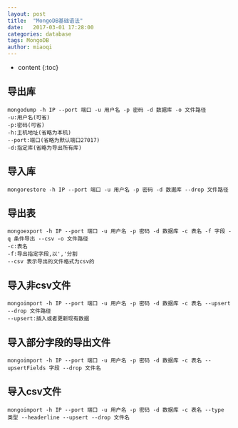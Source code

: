 ```yaml
---
layout: post
title:  "MongoDB基础语法"
date:   2017-03-01 17:28:00
categories: database
tags: MongoDB
author: miaoqi
---
```


* content
{:toc}

## 导出库

    mongodump -h IP --port 端口 -u 用户名 -p 密码 -d 数据库 -o 文件路径
    -u:用户名(可省)
    -p:密码(可省)
    -h:主机地址(省略为本机)
    --port:端口(省略为默认端口27017)
    -d:指定库(省略为导出所有库)
    
    
## 导入库
    
    mongorestore -h IP --port 端口 -u 用户名 -p 密码 -d 数据库 --drop 文件路径
    
## 导出表

    mongoexport -h IP --port 端口 -u 用户名 -p 密码 -d 数据库 -c 表名 -f 字段 -q 条件导出 --csv -o 文件路径
    -c:表名
    -f:导出指定字段,以','分割
    --csv 表示导出的文件格式为csv的
    
## 导入非csv文件

    mongoimport -h IP --port 端口 -u 用户名 -p 密码 -d 数据库 -c 表名 --upsert --drop 文件路径
    --upsert:插入或者更新现有数据
    
## 导入部分字段的导出文件
    mongoimport -h IP --port 端口 -u 用户名 -p 密码 -d 数据库 -c 表名 --upsertFields 字段 --drop 文件名
    
## 导入csv文件
    mongoimport -h IP --port 端口 -u 用户名 -p 密码 -d 数据库 -c 表名 --type 类型 --headerline --upsert --drop 文件名


    